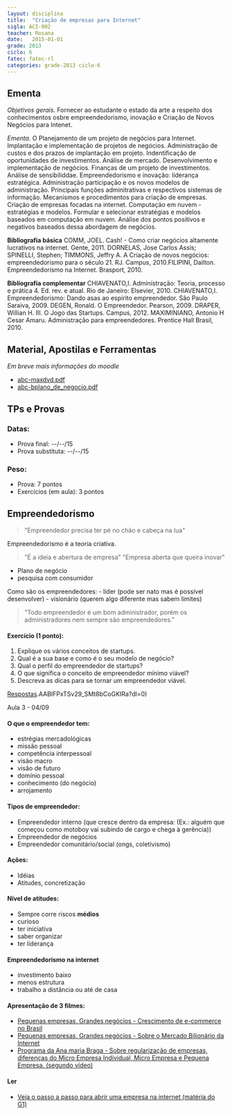 ```yaml
---
layout: disciplina
title:  "Criação de empresas para Internet"
sigla: ACI-002
teacher: Rosana
date:   2015-01-01
grade: 2013
ciclo: 6
fatec: fatec-rl
categories: grade-2013 ciclo-6
---
```


## Ementa

*Objetivos gerais*. Fornecer ao estudante o estado da arte a respeito dos conhecimentos osbre empreendedorismo, inovação e Criação de Novos Negócios para Intenet.

*Ementa*. O Planejamento de um projeto de negócios para Internet. Implantação e implementação de projetos de negócios. Administração de custos e dos prazos de implantação em projeto. Indentificação de oportunidades de investimentos. Análise de mercado. Desenvolvimento e implementação de negócios. Finanças de um projeto de investimentos. Análise de sensibiliddae. Empreendedorismo e inovação: liderança estratégica. Administração participação e os novos modelos de administração. Principais funções adminitrativas e respectivos sistemas de informação. Mecanismos e procedimentos para criação de empresas. Criação de empresas focadas na internet. Computação em nuvem - estratégias e modelos. Formular e selecionar estratégias e modelos baseados em computação em nuvem. Análise dos pontos positivos e negativos baseados dessa abordagem de negócios.

**Bibliografia básica**
COMM, JOEL. Cash! - Como criar negócios altamente lucrativos na internet. Gente, 2011. DORNELAS, Jose Carlos Assis; SPINELLI, Stephen; TIMMONS, Jeffry A. A Criação de novos negócios: empreendedorismo para o século 21. RJ. Campus, 2010.FILIPINI, Dailton. Empreendedorismo na Internet. Brasport, 2010.

**Bibliografia complementar**
CHIAVENATO,I. Administração: Teoria, processo e prática 4. Ed. rev. e atual. Rio de Janeiro: Elsevier, 2010.
CHIAVENATO,I. Empreendedorismo: Dando asas ao espírito empreendedor. São Paulo Saraiva, 2009.
DEGEN, Ronald. O Empreendedor. Pearson, 2009.
DRAPER, Willian H. III. O Jogo das Startups. Campus, 2012.
MAXIMINIANO, Antonio H Cesar Amaru. Administração para empreendedores. Prentice Hall Brasil, 2010.


## Material, Apostilas e Ferramentas
*Em breve mais informações do moodle*
- [abc-maxdvd.pdf](https://www.dropbox.com/s/zvqkq99wc87b348/abc-maxdvd.pdf?dl=0)
- [abc-bplano_de_negocio.pdf](https://www.dropbox.com/s/b5mwjpcv2hpib6t/abc-bplano_de_negocio.pdf?dl=0)


## TPs e Provas

### Datas:
- Prova final: --/--/15 
- Prova substituta: --/--/15    

### Peso:
- Prova: 7 pontos
- Exercícios (em aula): 3 pontos



## Empreendedorismo

>"Empreendedor precisa ter pé no chão e cabeça na lua"

Empreendedorismo é a teoria criativa.

> "É a ideia e abertura de empresa"
> "Empresa aberta que queira inovar"
 
- Plano de negócio
- pesquisa com consumidor

Como são os empreendedores:
    - líder (pode ser nato mas é possível desenvolver)
    - visionário (querem algo diferente mas sabem limites)

>"Todo empreendedor é um bom administrador, porém os administradores nem sempre são empreendedores."


#### Exercício (1 ponto):
1. Explique os vários conceitos de startups.
2. Qual é a sua base e como é o seu modelo de negócio?
3. Qual o perfil do empreendedor de startups?
4. O que significa o conceito de empreendedor mínimo viável?
5. Descreva as dicas para se tornar um empreendedor viável.

[Respostas](https://www.dropbox.com/sh/km7kuav4xej8jpu/).AABIFPxTSv29_SMt8bCoGKIRa?dl=0)


<span class="label label-success text-uppercase">Aula 3 - 04/09</span>


#### O que o empreendedor tem:

- estrégias mercadológicas
- missão pessoal
- competência interpessoal
- visão macro
- visão de futuro
- domínio pessoal
- conhecimento (do negócio)
- arrojamento

#### Tipos de empreendedor:
- Empreendedor interno (que cresce dentro da empresa: (Ex.: alguém que começou como motoboy vai subindo de cargo e chega à gerência))
- Empreendedor de negócios 
- Empreendedor comunitário/social (ongs, coletivismo)

#### Ações:
- Idéias
- Atitudes, concretização

#### Nível de atitudes:
- Sempre corre riscos **médios**
- curioso
- ter iniciativa
- saber organizar
- ter liderança

#### Empreendedorismo na internet
- investimento baixo
- menos estrutura
- trabalho a distância ou até de casa

#### Apresentação de 3 filmes:
- [Pequenas empresas, Grandes negócios - Crescimento de e-commerce no Brasil](https://www.youtube.com/watch?v=c_jp1MXe5Wc)
- [Pequenas empresas, Grandes negócios - Sobre o Mercado Bilionário da Internet](https://www.youtube.com/watch?v=GsCi4EdxTME)
- [Programa da Ana maria Braga - Sobre regularização de empresas, diferenças do Micro Empresa Individual, Micro Empresa e Pequena Empresa. (segundo vídeo)](http://gshow.globo.com/programas/mais-voce/O-programa/noticia/2013/09/xo-informalidade-veja-passo-a-passo-para-regularizar-sua-microempresa.html)

#### Ler
- [Veja o passo a passo para abrir uma empresa na internet (matéria do G1)](http://g1.globo.com/economia/pme/noticia/2014/08/veja-o-passo-passo-para-abrir-uma-empresa-na-internet.html)
